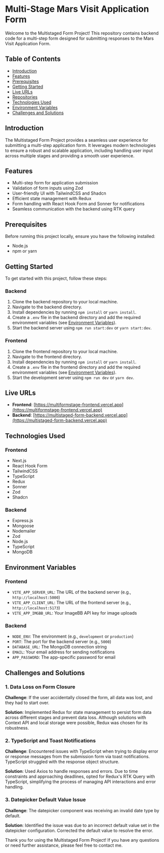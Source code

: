 # Multi-Stage Mars Visit Application Form

Welcome to the Multistaged Form Project! This repository contains backend code for a multi-step form designed for submitting responses to the Mars Visit Application Form.

## Table of Contents

- [Introduction](#introduction)
- [Features](#features)
- [Prerequisites](#prerequisites)
- [Getting Started](#getting-started)
- [Live URLs](#live-urls)
- [Repositories](#repositories)
- [Technologies Used](#technologies-used)
- [Environment Variables](#environment-variables)
- [Challenges and Solutions](#challenges-and-solutions)

## Introduction

The Multistaged Form Project provides a seamless user experience for submitting a multi-step application form. It leverages modern technologies to ensure a robust and scalable application, including handling user input across multiple stages and providing a smooth user experience.

## Features

- Multi-step form for application submission
- Validation of form inputs using Zod
- User-friendly UI with TailwindCSS and Shadcn
- Efficient state management with Redux
- Form handling with React Hook Form and Sonner for notifications
- Seamless communication with the backend using RTK query

## Prerequisites

Before running this project locally, ensure you have the following installed:

- Node.js
- npm or yarn

## Getting Started

To get started with this project, follow these steps:

### Backend

1. Clone the backend repository to your local machine.
2. Navigate to the backend directory.
3. Install dependencies by running `npm install` or `yarn install`.
4. Create a `.env` file in the backend directory and add the required environment variables (see [Environment Variables](#environment-variables)).
5. Start the backend server using `npm run start:dev` or `yarn start:dev`.

### Frontend

1. Clone the frontend repository to your local machine.
2. Navigate to the frontend directory.
3. Install dependencies by running `npm install` or `yarn install`.
4. Create a `.env` file in the frontend directory and add the required environment variables (see [Environment Variables](#environment-variables)).
5. Start the development server using `npm run dev` or `yarn dev`.

## Live URLs

- **Frontend**: [https://multiformstage-frontend.vercel.app](https://multiformstage-frontend.vercel.app)
- **Backend**: [https://multistaged-form-backend.vercel.app](https://multistaged-form-backend.vercel.app)



## Technologies Used

### Frontend

- Next.js
- React Hook Form
- TailwindCSS
- TypeScript
- Redux
- Sonner
- Zod
- Shadcn

### Backend

- Express.js
- Mongoose
- Nodemailer
- Zod
- Node.js
- TypeScript
- MongoDB

## Environment Variables

### Frontend

- `VITE_APP_SERVER_URL`: The URL of the backend server (e.g., `http://localhost:5000`)
- `VITE_APP_CLIENT_URL`: The URL of the frontend server (e.g., `http://localhost:5173`)
- `VITE_APP_IMGBB_URL`: Your ImageBB API key for image uploads

### Backend

- `NODE_ENV`: The environment (e.g., `development` or `production`)
- `PORT`: The port for the backend server (e.g., `5000`)
- `DATABASE_URL`: The MongoDB connection string
- `EMAIL`: Your email address for sending notifications
- `APP_PASSWORD`: The app-specific password for email

## Challenges and Solutions

### 1. Data Loss on Form Closure

**Challenge**: If the user accidentally closed the form, all data was lost, and they had to start over.

**Solution**: Implemented Redux for state management to persist form data across different stages and prevent data loss. Although solutions with Context API and local storage were possible, Redux was chosen for its robustness.

### 2. TypeScript and Toast Notifications

**Challenge**: Encountered issues with TypeScript when trying to display error or response messages from the submission form via toast notifications. TypeScript struggled with the response object structure.

**Solution**: Used Axios to handle responses and errors. Due to time constraints and approaching deadlines, opted for Redux's RTK Query with TypeScript, simplifying the process of managing API interactions and error handling.

### 3. Datepicker Default Value Issue

**Challenge**: The datepicker component was receiving an invalid date type by default.

**Solution**: Identified the issue was due to an incorrect default value set in the datepicker configuration. Corrected the default value to resolve the error.

Thank you for using the Multistaged Form Project! If you have any questions or need further assistance, please feel free to contact me.
